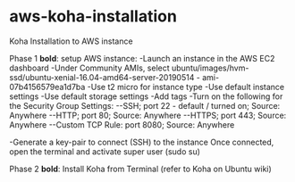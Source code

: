 # aws-koha-installation
Koha Installation to AWS instance

Phase 1 **bold**: setup AWS instance:
-Launch an instance in the AWS EC2 dashboard
-Under Community AMIs, select ubuntu/images/hvm-ssd/ubuntu-xenial-16.04-amd64-server-20190514 - ami-07b4156579ea1d7ba
-Use t2 micro for instance type
-Use default instance settings
-Use default storage settings
-Add tags
-Turn on the following for the Security Group Settings:
--SSH; port 22 - default / turned on; Source: Anywhere
--HTTP; port 80; Source: Anywhere
--HTTPS; port 443; Source: Anywhere
--Custom TCP Rule: port 8080; Source: Anywhere

-Generate a key-pair to connect (SSH) to the instance
Once connected, open the terminal and activate super user (sudo su)

Phase 2 **bold**: Install Koha from Terminal (refer to Koha on Ubuntu wiki)

